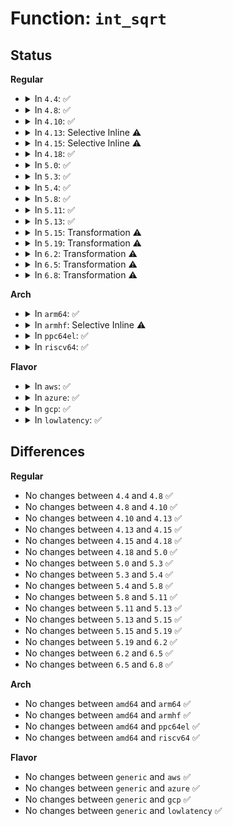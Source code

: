 # Function: <code>int_sqrt</code>

## Status
<b>Regular</b>
<ul>
<li>
<details>
<summary>In <code>4.4</code>: ✅</summary>

```c
long unsigned int int_sqrt(long unsigned int x);
```

**Collision:** Unique Global

**Inline:** No

**Transformation:** False

**Instances:**

```
In lib/int_sqrt.c (ffffffff813eb020)
Location: lib/int_sqrt.c:17
Inline: False
Direct callers:
  - mm/page_alloc.c:init_per_zone_wmark_min
  - mm/page_alloc.c:init_per_zone_wmark_min
  - drivers/video/fbdev/core/fbmon.c:fb_timings_dclk
  - drivers/cpuidle/governors/menu.c:menu_select
  - drivers/cpuidle/governors/menu.c:menu_select
```
**Symbols:**

```
ffffffff813eb020-ffffffff813eb05d: int_sqrt (STB_GLOBAL)
```
</details>
</li>
<li>
<details>
<summary>In <code>4.8</code>: ✅</summary>

```c
long unsigned int int_sqrt(long unsigned int x);
```

**Collision:** Unique Global

**Inline:** No

**Transformation:** False

**Instances:**

```
In lib/int_sqrt.c (ffffffff814313a0)
Location: lib/int_sqrt.c:17
Inline: False
Direct callers:
  - mm/page_alloc.c:init_per_zone_wmark_min
  - mm/vmscan.c:inactive_list_is_low
  - drivers/video/fbdev/core/fbmon.c:fb_timings_dclk
```
**Symbols:**

```
ffffffff814313a0-ffffffff814313dd: int_sqrt (STB_GLOBAL)
```
</details>
</li>
<li>
<details>
<summary>In <code>4.10</code>: ✅</summary>

```c
long unsigned int int_sqrt(long unsigned int x);
```

**Collision:** Unique Global

**Inline:** No

**Transformation:** False

**Instances:**

```
In lib/int_sqrt.c (ffffffff8144d610)
Location: lib/int_sqrt.c:17
Inline: False
Direct callers:
  - mm/page_alloc.c:init_per_zone_wmark_min
  - mm/vmscan.c:inactive_list_is_low
  - block/blk-wbt.c:rwb_arm_timer
  - drivers/video/fbdev/core/fbmon.c:fb_timings_dclk
```
**Symbols:**

```
ffffffff8144d610-ffffffff8144d64d: int_sqrt (STB_GLOBAL)
```
</details>
</li>
<li>
<details>
<summary>In <code>4.13</code>: Selective Inline ⚠️</summary>

```c
long unsigned int int_sqrt(long unsigned int x);
```

**Collision:** Unique Global

**Inline:** Selective

**Transformation:** False

**Instances:**

```
In lib/int_sqrt.c (ffffffff818ed2c0)
Location: lib/int_sqrt.c:17
Inline: True
Direct callers:
  - mm/page_alloc.c:init_per_zone_wmark_min
  - mm/vmscan.c:inactive_list_is_low
  - block/blk-wbt.c:rwb_arm_timer
  - drivers/video/fbdev/core/fbmon.c:fb_timings_dclk
```
**Symbols:**

```
ffffffff818ed2c0-ffffffff818ed2fb: int_sqrt (STB_GLOBAL)
```
</details>
</li>
<li>
<details>
<summary>In <code>4.15</code>: Selective Inline ⚠️</summary>

```c
long unsigned int int_sqrt(long unsigned int x);
```

**Collision:** Unique Global

**Inline:** Selective

**Transformation:** False

**Instances:**

```
In lib/int_sqrt.c (ffffffff819733c0)
Location: lib/int_sqrt.c:19
Inline: True
Direct callers:
  - mm/page_alloc.c:init_per_zone_wmark_min
  - mm/vmscan.c:inactive_list_is_low
  - block/blk-wbt.c:rwb_arm_timer
  - drivers/video/fbdev/core/fbmon.c:fb_timings_dclk
```
**Symbols:**

```
ffffffff819733c0-ffffffff81973409: int_sqrt (STB_GLOBAL)
```
</details>
</li>
<li>
<details>
<summary>In <code>4.18</code>: ✅</summary>

```c
long unsigned int int_sqrt(long unsigned int x);
```

**Collision:** Unique Global

**Inline:** No

**Transformation:** False

**Instances:**

```
In lib/int_sqrt.c (ffffffff819cf850)
Location: lib/int_sqrt.c:19
Inline: False
Direct callers:
  - mm/page_alloc.c:init_per_zone_wmark_min
  - mm/vmscan.c:inactive_list_is_low
  - block/blk-wbt.c:rwb_arm_timer
  - drivers/video/fbdev/core/fbmon.c:fb_timings_dclk
```
**Symbols:**

```
ffffffff819cf850-ffffffff819cf895: int_sqrt (STB_GLOBAL)
```
</details>
</li>
<li>
<details>
<summary>In <code>5.0</code>: ✅</summary>

```c
long unsigned int int_sqrt(long unsigned int x);
```

**Collision:** Unique Global

**Inline:** No

**Transformation:** False

**Instances:**

```
In lib/int_sqrt.c (ffffffff81a08c90)
Location: lib/int_sqrt.c:19
Inline: False
Direct callers:
  - mm/page_alloc.c:init_per_zone_wmark_min
  - mm/vmscan.c:inactive_list_is_low
  - block/blk-wbt.c:rwb_arm_timer
  - drivers/video/fbdev/core/fbmon.c:fb_timings_dclk
```
**Symbols:**

```
ffffffff81a08c90-ffffffff81a08cd5: int_sqrt (STB_GLOBAL)
```
</details>
</li>
<li>
<details>
<summary>In <code>5.3</code>: ✅</summary>

```c
long unsigned int int_sqrt(long unsigned int x);
```

**Collision:** Unique Global

**Inline:** No

**Transformation:** False

**Instances:**

```
In lib/math/int_sqrt.c (ffffffff815107a0)
Location: lib/math/int_sqrt.c:19
Inline: False
Direct callers:
  - mm/vmscan.c:inactive_list_is_low
  - mm/page_alloc.c:init_per_zone_wmark_min
  - block/blk-wbt.c:rwb_arm_timer
  - drivers/video/fbdev/core/fbmon.c:fb_timings_dclk
```
**Symbols:**

```
ffffffff815107a0-ffffffff815107dc: int_sqrt (STB_GLOBAL)
```
</details>
</li>
<li>
<details>
<summary>In <code>5.4</code>: ✅</summary>

```c
long unsigned int int_sqrt(long unsigned int x);
```

**Collision:** Unique Global

**Inline:** No

**Transformation:** False

**Instances:**

```
In lib/math/int_sqrt.c (ffffffff8152e6a0)
Location: lib/math/int_sqrt.c:19
Inline: False
Direct callers:
  - mm/vmscan.c:inactive_list_is_low
  - mm/page_alloc.c:init_per_zone_wmark_min
  - block/blk-wbt.c:rwb_arm_timer
  - drivers/video/fbdev/core/fbmon.c:fb_timings_dclk
```
**Symbols:**

```
ffffffff8152e6a0-ffffffff8152e6dc: int_sqrt (STB_GLOBAL)
```
</details>
</li>
<li>
<details>
<summary>In <code>5.8</code>: ✅</summary>

```c
long unsigned int int_sqrt(long unsigned int x);
```

**Collision:** Unique Global

**Inline:** No

**Transformation:** False

**Instances:**

```
In lib/math/int_sqrt.c (ffffffff81592580)
Location: lib/math/int_sqrt.c:19
Inline: False
Direct callers:
  - mm/vmscan.c:inactive_is_low
  - mm/page_alloc.c:init_per_zone_wmark_min
  - block/blk-wbt.c:rwb_arm_timer
  - drivers/video/fbdev/core/fbmon.c:fb_timings_dclk
```
**Symbols:**

```
ffffffff81592580-ffffffff815925bc: int_sqrt (STB_GLOBAL)
```
</details>
</li>
<li>
<details>
<summary>In <code>5.11</code>: ✅</summary>

```c
long unsigned int int_sqrt(long unsigned int x);
```

**Collision:** Unique Global

**Inline:** No

**Transformation:** False

**Instances:**

```
In lib/math/int_sqrt.c (ffffffff815af0f0)
Location: lib/math/int_sqrt.c:20
Inline: False
Direct callers:
  - mm/vmscan.c:inactive_is_low
  - mm/page_alloc.c:init_per_zone_wmark_min
  - block/blk-wbt.c:rwb_arm_timer
  - drivers/video/fbdev/core/fbmon.c:fb_timings_dclk
```
**Symbols:**

```
ffffffff815af0f0-ffffffff815af139: int_sqrt (STB_GLOBAL)
```
</details>
</li>
<li>
<details>
<summary>In <code>5.13</code>: ✅</summary>

```c
long unsigned int int_sqrt(long unsigned int x);
```

**Collision:** Unique Global

**Inline:** No

**Transformation:** False

**Instances:**

```
In lib/math/int_sqrt.c (ffffffff815b9ea0)
Location: lib/math/int_sqrt.c:20
Inline: False
Direct callers:
  - mm/vmscan.c:inactive_is_low
  - mm/page_alloc.c:init_per_zone_wmark_min
  - block/blk-wbt.c:rwb_arm_timer
  - drivers/video/fbdev/core/fbmon.c:fb_timings_dclk
```
**Symbols:**

```
ffffffff815b9ea0-ffffffff815b9ee1: int_sqrt (STB_GLOBAL)
```
</details>
</li>
<li>
<details>
<summary>In <code>5.15</code>: Transformation ⚠️</summary>

```c
long unsigned int int_sqrt(long unsigned int x);
```

**Collision:** Unique Global

**Inline:** No

**Transformation:** True

**Instances:**

```
In lib/math/int_sqrt.c (0)
Location: lib/math/int_sqrt.c:20
Inline: False
Direct callers:
  - mm/vmscan.c:inactive_is_low
  - mm/page_alloc.c:init_per_zone_wmark_min
  - block/blk-wbt.c:rwb_arm_timer
  - drivers/video/fbdev/core/fbmon.c:fb_timings_dclk
```
**Symbols:**

```
ffffffff81cdb013-ffffffff81cdb034: int_sqrt.cold (STB_LOCAL)
ffffffff81620820-ffffffff81620879: int_sqrt (STB_GLOBAL)
```
</details>
</li>
<li>
<details>
<summary>In <code>5.19</code>: Transformation ⚠️</summary>

```c
long unsigned int int_sqrt(long unsigned int x);
```

**Collision:** Unique Global

**Inline:** No

**Transformation:** True

**Instances:**

```
In lib/math/int_sqrt.c (0)
Location: lib/math/int_sqrt.c:20
Inline: False
Direct callers:
  - mm/vmscan.c:inactive_is_low
  - mm/page_alloc.c:calculate_min_free_kbytes
  - block/blk-wbt.c:rwb_arm_timer
  - drivers/video/fbdev/core/fbmon.c:fb_timings_dclk
```
**Symbols:**

```
ffffffff81e938dc-ffffffff81e93905: int_sqrt.cold (STB_LOCAL)
ffffffff816ee980-ffffffff816ee9f0: int_sqrt (STB_GLOBAL)
```
</details>
</li>
<li>
<details>
<summary>In <code>6.2</code>: Transformation ⚠️</summary>

```c
long unsigned int int_sqrt(long unsigned int x);
```

**Collision:** Unique Global

**Inline:** No

**Transformation:** True

**Instances:**

```
In lib/math/int_sqrt.c (0)
Location: lib/math/int_sqrt.c:20
Inline: False
Direct callers:
  - mm/vmscan.c:inactive_is_low
  - mm/page_alloc.c:calculate_min_free_kbytes
  - block/blk-wbt.c:rwb_arm_timer
  - drivers/video/fbdev/core/fbmon.c:fb_timings_dclk
```
**Symbols:**

```
ffffffff82078a26-ffffffff82078a4f: int_sqrt.cold (STB_LOCAL)
ffffffff817df580-ffffffff817df5f0: int_sqrt (STB_GLOBAL)
```
</details>
</li>
<li>
<details>
<summary>In <code>6.5</code>: Transformation ⚠️</summary>

```c
long unsigned int int_sqrt(long unsigned int x);
```

**Collision:** Unique Global

**Inline:** No

**Transformation:** True

**Instances:**

```
In lib/math/int_sqrt.c (0)
Location: lib/math/int_sqrt.c:20
Inline: False
Direct callers:
  - mm/vmscan.c:inactive_is_low
  - mm/page_alloc.c:calculate_min_free_kbytes
  - block/blk-wbt.c:rwb_arm_timer
  - drivers/video/fbdev/core/fbmon.c:fb_timings_dclk
```
**Symbols:**

```
ffffffff820f8ffd-ffffffff820f9026: int_sqrt.cold (STB_LOCAL)
ffffffff8181ed60-ffffffff8181edd0: int_sqrt (STB_GLOBAL)
```
</details>
</li>
<li>
<details>
<summary>In <code>6.8</code>: Transformation ⚠️</summary>

```c
long unsigned int int_sqrt(long unsigned int x);
```

**Collision:** Unique Global

**Inline:** No

**Transformation:** True

**Instances:**

```
In lib/math/int_sqrt.c (0)
Location: lib/math/int_sqrt.c:20
Inline: False
Direct callers:
  - kernel/rcu/tree.c:rcu_organize_nocb_kthreads
  - mm/vmscan.c:inactive_is_low
  - mm/page_alloc.c:calculate_min_free_kbytes
  - block/blk-wbt.c:rwb_arm_timer
  - drivers/video/fbdev/core/fbmon.c:fb_timings_dclk
```
**Symbols:**

```
ffffffff821d6bb3-ffffffff821d6bdc: int_sqrt.cold (STB_LOCAL)
ffffffff81864ce0-ffffffff81864d50: int_sqrt (STB_GLOBAL)
```
</details>
</li>
</ul>
<b>Arch</b>
<ul>
<li>
<details>
<summary>In <code>arm64</code>: ✅</summary>

```c
long unsigned int int_sqrt(long unsigned int x);
```

**Collision:** Unique Global

**Inline:** No

**Transformation:** False

**Instances:**

```
In lib/math/int_sqrt.c (ffff80001063ac28)
Location: lib/math/int_sqrt.c:19
Inline: False
Direct callers:
  - mm/page_alloc.c:init_per_zone_wmark_min
  - block/blk-wbt.c:rwb_arm_timer
  - drivers/video/fbdev/core/fbmon.c:fb_timings_dclk
```
**Symbols:**

```
ffff80001063ac28-ffff80001063ac74: int_sqrt (STB_GLOBAL)
```
</details>
</li>
<li>
<details>
<summary>In <code>armhf</code>: Selective Inline ⚠️</summary>

```c
long unsigned int int_sqrt(long unsigned int x);
```

**Collision:** Unique Global

**Inline:** Selective

**Transformation:** False

**Instances:**

```
In lib/math/int_sqrt.c (c07e0d54)
Location: lib/math/int_sqrt.c:19
Inline: True
Direct callers:
  - mm/vmscan.c:inactive_list_is_low
  - mm/page_alloc.c:init_per_zone_wmark_min
  - block/blk-wbt.c:rwb_arm_timer
  - drivers/video/fbdev/core/fbmon.c:fb_timings_dclk
```
**Symbols:**

```
c07e0d54-c07e0da4: int_sqrt (STB_GLOBAL)
```
</details>
</li>
<li>
<details>
<summary>In <code>ppc64el</code>: ✅</summary>

```c
long unsigned int int_sqrt(long unsigned int x);
```

**Collision:** Unique Global

**Inline:** No

**Transformation:** False

**Instances:**

```
In lib/math/int_sqrt.c (c0000000007e1ce0)
Location: lib/math/int_sqrt.c:19
Inline: False
Direct callers:
  - mm/page_alloc.c:init_per_zone_wmark_min
  - block/blk-wbt.c:rwb_arm_timer
  - drivers/video/fbdev/core/fbmon.c:fb_timings_dclk
```
**Symbols:**

```
c0000000007e1ce0-c0000000007e1d34: int_sqrt (STB_GLOBAL)
```
</details>
</li>
<li>
<details>
<summary>In <code>riscv64</code>: ✅</summary>

```c
long unsigned int int_sqrt(long unsigned int x);
```

**Collision:** Unique Global

**Inline:** No

**Transformation:** False

**Instances:**

```
In lib/math/int_sqrt.c (ffffffe000467164)
Location: lib/math/int_sqrt.c:19
Inline: False
Direct callers:
  - mm/page_alloc.c:init_per_zone_wmark_min
  - block/blk-wbt.c:rwb_arm_timer
  - drivers/video/fbdev/core/fbmon.c:fb_timings_dclk
```
**Symbols:**

```
ffffffe000467164-ffffffe0004671d8: int_sqrt (STB_GLOBAL)
```
</details>
</li>
</ul>
<b>Flavor</b>
<ul>
<li>
<details>
<summary>In <code>aws</code>: ✅</summary>

```c
long unsigned int int_sqrt(long unsigned int x);
```

**Collision:** Unique Global

**Inline:** No

**Transformation:** False

**Instances:**

```
In lib/math/int_sqrt.c (ffffffff81526c80)
Location: lib/math/int_sqrt.c:19
Inline: False
Direct callers:
  - mm/vmscan.c:inactive_list_is_low
  - mm/page_alloc.c:init_per_zone_wmark_min
  - block/blk-wbt.c:rwb_arm_timer
  - drivers/video/fbdev/core/fbmon.c:fb_timings_dclk
```
**Symbols:**

```
ffffffff81526c80-ffffffff81526cbc: int_sqrt (STB_GLOBAL)
```
</details>
</li>
<li>
<details>
<summary>In <code>azure</code>: ✅</summary>

```c
long unsigned int int_sqrt(long unsigned int x);
```

**Collision:** Unique Global

**Inline:** No

**Transformation:** False

**Instances:**

```
In lib/math/int_sqrt.c (ffffffff81516f60)
Location: lib/math/int_sqrt.c:19
Inline: False
Direct callers:
  - kernel/rcu/tree.c:rcu_init_nohz
  - mm/vmscan.c:inactive_list_is_low
  - mm/page_alloc.c:init_per_zone_wmark_min
  - block/blk-wbt.c:rwb_arm_timer
  - drivers/video/fbdev/core/fbmon.c:fb_timings_dclk
```
**Symbols:**

```
ffffffff81516f60-ffffffff81516f9c: int_sqrt (STB_GLOBAL)
```
</details>
</li>
<li>
<details>
<summary>In <code>gcp</code>: ✅</summary>

```c
long unsigned int int_sqrt(long unsigned int x);
```

**Collision:** Unique Global

**Inline:** No

**Transformation:** False

**Instances:**

```
In lib/math/int_sqrt.c (ffffffff81522d10)
Location: lib/math/int_sqrt.c:19
Inline: False
Direct callers:
  - mm/vmscan.c:inactive_list_is_low
  - mm/page_alloc.c:init_per_zone_wmark_min
  - block/blk-wbt.c:rwb_arm_timer
  - drivers/video/fbdev/core/fbmon.c:fb_timings_dclk
```
**Symbols:**

```
ffffffff81522d10-ffffffff81522d4c: int_sqrt (STB_GLOBAL)
```
</details>
</li>
<li>
<details>
<summary>In <code>lowlatency</code>: ✅</summary>

```c
long unsigned int int_sqrt(long unsigned int x);
```

**Collision:** Unique Global

**Inline:** No

**Transformation:** False

**Instances:**

```
In lib/math/int_sqrt.c (ffffffff8153c690)
Location: lib/math/int_sqrt.c:19
Inline: False
Direct callers:
  - mm/vmscan.c:inactive_list_is_low
  - mm/page_alloc.c:init_per_zone_wmark_min
  - block/blk-wbt.c:rwb_arm_timer
  - drivers/video/fbdev/core/fbmon.c:fb_timings_dclk
```
**Symbols:**

```
ffffffff8153c690-ffffffff8153c6cc: int_sqrt (STB_GLOBAL)
```
</details>
</li>
</ul>

## Differences
<b>Regular</b>
<ul>
<li>
No changes between <code>4.4</code> and <code>4.8</code> ✅
</li>
<li>
No changes between <code>4.8</code> and <code>4.10</code> ✅
</li>
<li>
No changes between <code>4.10</code> and <code>4.13</code> ✅
</li>
<li>
No changes between <code>4.13</code> and <code>4.15</code> ✅
</li>
<li>
No changes between <code>4.15</code> and <code>4.18</code> ✅
</li>
<li>
No changes between <code>4.18</code> and <code>5.0</code> ✅
</li>
<li>
No changes between <code>5.0</code> and <code>5.3</code> ✅
</li>
<li>
No changes between <code>5.3</code> and <code>5.4</code> ✅
</li>
<li>
No changes between <code>5.4</code> and <code>5.8</code> ✅
</li>
<li>
No changes between <code>5.8</code> and <code>5.11</code> ✅
</li>
<li>
No changes between <code>5.11</code> and <code>5.13</code> ✅
</li>
<li>
No changes between <code>5.13</code> and <code>5.15</code> ✅
</li>
<li>
No changes between <code>5.15</code> and <code>5.19</code> ✅
</li>
<li>
No changes between <code>5.19</code> and <code>6.2</code> ✅
</li>
<li>
No changes between <code>6.2</code> and <code>6.5</code> ✅
</li>
<li>
No changes between <code>6.5</code> and <code>6.8</code> ✅
</li>
</ul>
<b>Arch</b>
<ul>
<li>
No changes between <code>amd64</code> and <code>arm64</code> ✅
</li>
<li>
No changes between <code>amd64</code> and <code>armhf</code> ✅
</li>
<li>
No changes between <code>amd64</code> and <code>ppc64el</code> ✅
</li>
<li>
No changes between <code>amd64</code> and <code>riscv64</code> ✅
</li>
</ul>
<b>Flavor</b>
<ul>
<li>
No changes between <code>generic</code> and <code>aws</code> ✅
</li>
<li>
No changes between <code>generic</code> and <code>azure</code> ✅
</li>
<li>
No changes between <code>generic</code> and <code>gcp</code> ✅
</li>
<li>
No changes between <code>generic</code> and <code>lowlatency</code> ✅
</li>
</ul>
